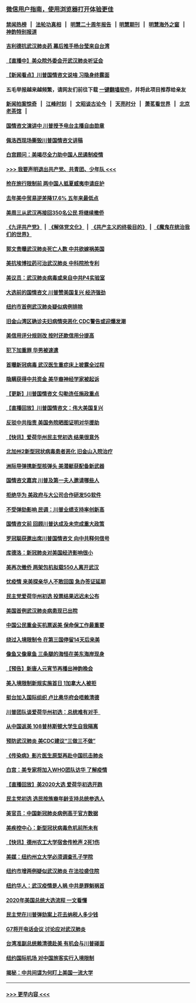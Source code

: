 ### [微信用户指南，使用浏览器打开体验更佳](https://github.com/gfw-breaker/banned-news1/blob/master/indexes/wechat-guide.md?t=0)
#### [禁闻热榜](热点新闻.md?t=0)  &nbsp;&nbsp;|&nbsp;&nbsp; [法轮功真相](https://github.com/gfw-breaker/truth/blob/master/README.md?t=0) &nbsp;&nbsp;|&nbsp;&nbsp; [明慧二十周年报告](https://github.com/gfw-breaker/mh-reports/blob/master/README.md?t=0) &nbsp;&nbsp;|&nbsp;&nbsp;[明慧期刊](https://github.com/gfw-breaker/mh-qikan) &nbsp;&nbsp;|&nbsp;&nbsp; [明慧海外之窗](https://github.com/gfw-breaker/mh-news/blob/master/README.md?t=0) &nbsp;&nbsp;|&nbsp;&nbsp; [神韵特别报道](https://github.com/gfw-breaker/mh-news/blob/master/shenyun.md?t=0)
#### [吉利德抗武汉肺炎药 幕后推手杨台莹来自台湾](../pages/nsc412/n11847064.md?t=02060422) 
#### [【直播中】美众院外委会开武汉肺炎听证会](../pages/nsc412/n11846727.md?t=02060422) 
#### [【新闻看点】川普国情咨文说啥 习隐身终露面](../pages/nsc412/n11847016.md?t=02060422) 
#### 五毛举报越来越频繁，请网友们前往下载 [一键翻墙软件](https://github.com/gfw-breaker/ssr-accounts)，并将此项目推荐给亲友
#### [新闻拍案惊奇](https://github.com/gfw-breaker/banned-news1/blob/master/pages/link4.md) &nbsp;&nbsp;|&nbsp;&nbsp; [江峰时刻](https://github.com/gfw-breaker/banned-news1/blob/master/pages/link4.md) &nbsp;&nbsp;|&nbsp;&nbsp; [文昭谈古论今](https://github.com/gfw-breaker/banned-news1/blob/master/pages/link4.md) &nbsp;&nbsp;|&nbsp;&nbsp; [天亮时分](https://github.com/gfw-breaker/banned-news1/blob/master/pages/link4.md) &nbsp;&nbsp;|&nbsp;&nbsp; [萧茗看世界](https://github.com/gfw-breaker/banned-news1/blob/master/pages/link4.md) &nbsp;&nbsp;|&nbsp;&nbsp; [北京老茶馆](https://github.com/gfw-breaker/banned-news1/blob/master/pages/link4.md) &nbsp;&nbsp;|&nbsp;&nbsp; 
#### [国情咨文演讲中 川普授予电台主播自由勋章](../pages/nsc412/n11846815.md?t=02060422) 
#### [佩洛西现场撕毁川普国情咨文讲稿](../pages/nsc412/n11846724.md?t=02060422) 
#### [白宫顾问：美竭尽全力助中国人民遏制疫情](../pages/nsc412/n11846756.md?t=02060422) 
#### [>>> 我要声明退出共产党、共青团、少年队 <<<](https://github.com/begood0513/goodnews/blob/master/quit/letter.md) 
#### [抢在旅行限制前 两中国人抵夏威夷申请庇护](../pages/nsc412/n11846866.md?t=02060422) 
#### [去年美中贸易逆差降17.6% 五年来最低点](../pages/nsc412/n11846755.md?t=02060422) 
#### [美周三从武汉再接回350名公民 将继续撤侨](../pages/nsc412/n11846705.md?t=02060422) 
#### [《九评共产党》](https://github.com/begood0513/9ping.md/blob/master/README.md) &nbsp;|&nbsp; [《解体党文化》](../../../../jtdwh.md/blob/master/README.md)  &nbsp;|&nbsp; [《共产主义的终极目的》](../../../../gczydzjmd.md/blob/master/README.md) &nbsp;|&nbsp; [《魔鬼在统治我们的世界》](../../../../mgztzwmdsj.md/blob/master/README.md) 
#### [郭文贵曝武汉肺炎死亡人数 中共欲嫁祸美国](../pages/nsc412/n11846240.md?t=02060422) 
#### [美抗埃博拉药可治武汉肺炎 中科院抢专利](../pages/nsc412/n11846409.md?t=02060422) 
#### [美议员：武汉肺炎病毒或来自中共P4实验室](../pages/nsc412/n11846043.md?t=02060422) 
#### [大选前的国情咨文 川普赞美国复兴 经济强劲](../pages/nsc412/n11845526.md?t=02060422) 
#### [纽约市首例武汉肺炎疑似病例排除](../pages/nsc412/n11844989.md?t=02060422) 
#### [旧金山湾区确诊夫妇病情突恶化 CDC警告或迎爆发潮](../pages/nsc412/n11845730.md?t=02060422) 
#### [美信用评分规则改  按时还款信用分提高](../pages/nsc412/n11845488.md?t=02060422) 
#### [犯下加重罪 华男被速遣](../pages/nsc412/n11845476.md?t=02060422) 
#### [首曝新冠病毒 武汉医生重症床上披露全过程](../pages/nsc412/n11845150.md?t=02060422) 
#### [隐瞒获得中共资金 美华裔神经学家被起诉](../pages/nsc412/n11844879.md?t=02060422) 
#### [【更新】川普国情咨文 勾勒连任施政重点](../pages/nsc412/n11845223.md?t=02060422) 
#### [【直播回放】川普国情咨文：伟大美国复兴](../pages/nsc412/n11842079.md?t=02060422) 
#### [反驳中共指责 美国务院晒图证明对华援助](../pages/nsc412/n11844859.md?t=02060422) 
#### [【快讯】爱荷华州民主党初选 结果很意外](../pages/nsc412/n11844878.md?t=02060422) 
#### [北加州2新型冠状病毒患者恶化 旧金山入院治疗](../pages/nsc412/n11844842.md?t=02060422) 
#### [洲际导弹携新型核弹头 美潜艇获配备新武器](../pages/nsc412/n11844680.md?t=02060422) 
#### [国情咨文嘉宾 川普及第一夫人邀请哪些人](../pages/nsc412/n11844712.md?t=02060422) 
#### [拒绝华为 美政府与大公司合作研发5G软件](../pages/nsc412/n11844625.md?t=02060422) 
#### [不受弹劾影响 民调：川普业绩支持率创新高](../pages/nsc412/n11844622.md?t=02060422) 
#### [国情咨文前 回顾川普达成及未完成重大政策](../pages/nsc412/n11844581.md?t=02060422) 
#### [罗冠聪获邀出席川普国情咨文 向中共释何信号](../pages/nsc412/n11844355.md?t=02060422) 
#### [库德洛：新冠肺炎对美国经济影响很小](../pages/nsc412/n11844418.md?t=02060422) 
#### [美再次撤侨 两架包机拟载550人离开武汉](../pages/nsc412/n11844407.md?t=02060422) 
#### [忧疫情 来美探亲华人不敢回国 急办签证延期](../pages/nsc412/n11843344.md?t=02060422) 
#### [民主党爱荷华州初选 投票结果迟迟未公布](../pages/nsc412/n11844207.md?t=02060422) 
#### [美国首例武汉肺炎病患现已出院](../pages/nsc412/n11842740.md?t=02060422) 
#### [中国公民重金买机票返美 保命保工作最重要](../pages/nsc412/n11843282.md?t=02060422) 
#### [绕过入境限制令  在第三国停留14天后来美](../pages/nsc412/n11843341.md?t=02060422) 
#### [像鱼又像章鱼 三条腿的海怪在美东海岸现身](../pages/nsc412/n11843092.md?t=02060422) 
#### [【预告】新唐人元宵节再播出神韵晚会](../pages/nsc412/n11843192.md?t=02060422) 
#### [美入境限制新规实施首日 1加拿大人被拒](../pages/nsc412/n11843058.md?t=02060422) 
#### [挺台加入国际组织 卢比奥华府会唔赖清德](../pages/nsc412/n11843023.md?t=02060422) 
#### [川普团队谈爱荷华州初选：总统难有对手  ](../pages/nsc412/n11842867.md?t=02060422) 
#### [从中国返美 108普林斯顿大学生自我隔离](../pages/nsc412/n11842714.md?t=02060422) 
#### [预防武汉肺炎 美CDC建议“三做三不做”](../pages/nsc412/n11842700.md?t=02060422) 
#### [《传染病》影片医生原型再赴中国抗击肺炎](../pages/nsc412/n11842626.md?t=02060422) 
#### [白宫：美专家将加入WHO团队访华 了解疫情](../pages/nsc412/n11842198.md?t=02060422) 
#### [【直播回放】美2020大选 爱荷华初选开跑](../pages/nsc412/n11841820.md?t=02060422) 
#### [民主党初选 选民按族裔年龄支持总统参选人](../pages/nsc412/n11842239.md?t=02060422) 
#### [美官员：中国新冠肺炎病例高于官方数据](../pages/nsc412/n11842452.md?t=02060422) 
#### [美疾控中心：新型冠状病毒危机前所未有](../pages/nsc412/n11842406.md?t=02060422) 
#### [【快讯】德州农工大学宿舍传枪声 2死1伤](../pages/nsc412/n11842279.md?t=02060422) 
#### [美媒：纽约州立大学必须调查孔子学院](../pages/nsc412/n11840637.md?t=02060422) 
#### [纽约市增两例疑似武汉肺炎 在法拉盛住院](../pages/nsc412/n11840625.md?t=02060422) 
#### [纽约华人：武汉疫情是人祸 中共是罪魁祸首](../pages/nsc412/n11840631.md?t=02060422) 
#### [2020年美国总统大选流程 一文看懂](../pages/nsc412/n11842056.md?t=02060422) 
#### [民主党在川普弹劾案上花去纳税人多少钱](../pages/nsc412/n11841941.md?t=02060422) 
#### [G7将开电话会议 讨论应对武汉肺炎](../pages/nsc412/n11841658.md?t=02060422) 
#### [台湾准副总统赖清德赴美 有机会与川普碰面](../pages/nsc412/n11841332.md?t=02060422) 
#### [纽约国际机场  对中国旅客实行入境限制](../pages/nsc412/n11840619.md?t=02060422) 
#### [揭秘：中共间谍为何盯上美国一流大学](../pages/nsc412/n11840270.md?t=02060422) 

----
#### [ >>> 更早内容 <<< ](../indexes/nsc412-earlier.md)
